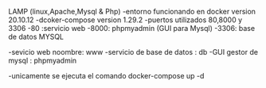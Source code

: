 LAMP (linux,Apache,Mysql & Php) 
-entorno funcionando en docker version 20.10.12
-dcoker-compose version 1.29.2
-puertos utilizados 80,8000 y 3306
-80 :servicio web
-8000: phpmyadmin (GUI para Mysql) 
-3306: base de datos MYSQL 

-sevicio web noombre: www
-servicio de base de datos : db 
-GUI gestor de mysql : phpmyadmin

-unicamente se ejecuta el comando docker-compose up -d 
